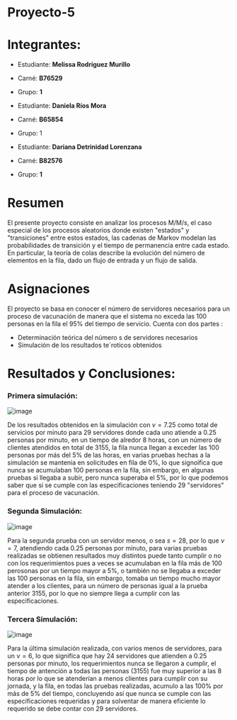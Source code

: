 # Proyecto-5

# Integrantes:
- Estudiante: **Melissa Rodríguez Murillo**
- Carné: **B76529**
- Grupo: **1**

- Estudiante: **Daniela Ríos Mora**
- Carné: **B65854**
- Grupo: 1

- Estudiante: **Dariana Detrinidad Lorenzana** 
- Carné: **B82576**
- Grupo: **1**


# Resumen 
El presente proyecto consiste en analizar los procesos M/M/s, el caso especial de los procesos aleatorios donde existen "estados" y "transiciones" entre estos estados, las cadenas de Markov modelan las probabilidades de transición y el tiempo de permanencia entre cada estado. En particular, la teoría de colas describe la evolución del número de elementos en la fila, dado un flujo de entrada y un flujo de salida.

# Asignaciones
El proyecto se basa en conocer el número de servidores necesarios para un proceso de vacunación de manera que el sistema no exceda las 100 personas en la fila el 95% del tiempo de servicio.
Cuenta con dos partes :
- Determinación teórica del número s de servidores necesarios
- Simulación de los resultados te´roticos obtenidos

# Resultados y Conclusiones:

### Primera simulación:

![image](https://user-images.githubusercontent.com/22760012/127784387-fd52bcfc-0ce1-4cc3-bd2b-72dea0c06321.png)

De los resultados obtenidos en la simulación con $\nu = 7.25$ como total de servicios por minuto para 29 servidores donde cada uno atiende a 0.25 personas por minuto, en un tiempo de alredor 8 horas, con un número de clientes atendidos en total de 3155, la fila nunca llegan a exceder las 100 personas por más del 5% de las horas, en varias pruebas hechas a la simulación se mantenia en solicitudes en fila de 0%, lo que signoifica que nunca se acumulaban 100 personas en la fila, sin embargo, en algunas pruebas si llegaba a subir, pero nunca superaba el 5%, por lo que podemos saber que si se cumple con las especificaciones teniendo 29 "servidores" para el proceso de vacunación. 

### Segunda Simulación:

![image](https://user-images.githubusercontent.com/22760012/127784429-27d323a2-6160-448d-9aea-2d8583f362e5.png)

Para la segunda prueba con un servidor menos, o sea $s=28$, por lo que $\nu=7$, atendiendo cada 0.25 personas por minuto, para varias pruebas realizadas se obtienen resultados muy distintos puede tanto cumplir o no con los requerimientos pues a veces se acumulaban en la fila más de 100 perosonas por un tiempo mayor a 5%, o también no se llegaba a exceder las 100 personas en la fila, sin embargo, tomaba un tiempo mucho mayor atender a los clientes, para un número de personas igual a la prueba anterior 3155, por lo que no siempre llega a cumplir con las especificaciones.

### Tercera Simulación:

![image](https://user-images.githubusercontent.com/22760012/127784439-24a58ac5-5681-40b0-b01b-b70d59285923.png)

Para la última simulación realizada, con varios menos de servidores, para un $\nu=6$, lo que significa que hay 24 servidores que atienden a 0.25 personas por minuto, los requerimientos nunca se llegaron a cumplir, el tiempo de antención a todas las personas (3155) fue muy superior a las 8 horas por lo que se atenderían a menos clientes para cumplir con su jornada, y la fila, en todas las pruebas realizadas, acumulo a las 100% por más de 5% del tiempo, concluyendo así que nunca se cumple con las especificaciones requeridas y para solventar de manera eficiente lo requerido se debe contar con 29 servidores.





